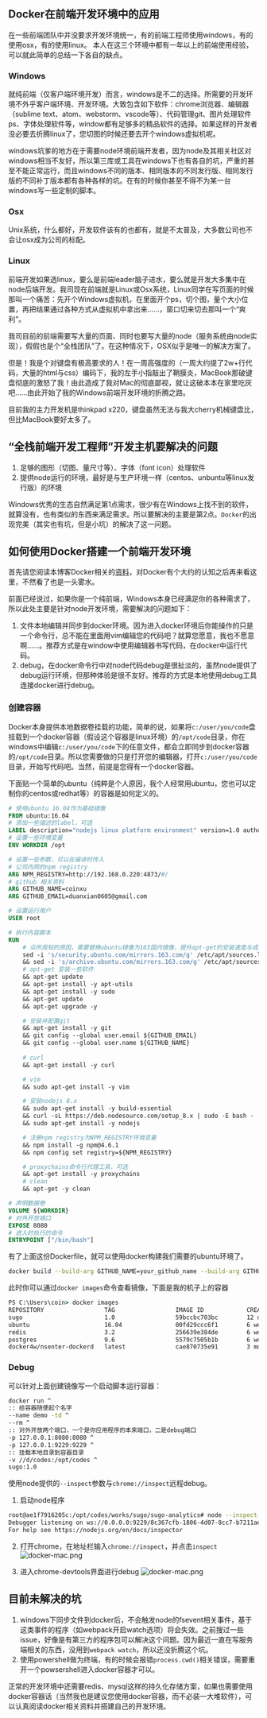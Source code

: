 ## Docker在前端开发环境中的应用
在一些前端团队中并没要求开发环境统一，有的前端工程师使用windows，有的使用osx，有的使用linux。
本人在这三个环境中都有一年以上的前端使用经验，可以就此简单的总结一下各自的缺点。

### Windows
就纯前端（仅客户端环境开发）而言，windows是不二的选择。所需要的开发环境不外乎客户端环境、开发环境。大致包含如下软件：chrome浏览器、编辑器（sublime text、atom、webstorm、vscode等）、代码管理git、图片处理软件ps、字体处理软件等，window都有足够多的精品软件的选择。如果这样的开发者没必要去折腾linux了，您切图的时候还要去开个windows虚拟机呢。

windows坑爹的地方在于需要node环境前端开发者，因为node及其相关社区对windows相当不友好，所以第三库或工具在windows下也有各自的坑，严重的甚至不能正常运行，而且windows不同的版本、相同版本的不同发行版、相同发行版的不同补丁版本都有各种各样的坑。在有的时候你甚至不得不为某一台windows写一些定制的脚本。

### Osx
Unix系统，什么都好，开发软件该有的也都有，就是不太普及，大多数公司也不会让osx成为公司的标配。

### Linux
前端开发如果选linux，要么是前端leader脑子进水，要么就是开发大多集中在node后端开发。我司现在前端就是Linux或Osx系统，Linux同学在写页面的时候那叫一个痛苦：先开个Windows虚拟机，在里面开个ps，切个图，量个大小位置，再把结果通过各种方式从虚拟机中拿出来......，窗口切来切去那叫一个“爽利”。

我司目前的前端需要写大量的页面、同时也要写大量的node（服务系统由node实现），假假也是个“全栈团队”了。在这种情况下，OSX似乎是唯一的解决方案了。

但是！我是个对键盘有极高要求的人！在一周高强度的（一周大约提了2w+行代码，大量的html与css）编码下，我的左手小指敲出了鞘膜炎，MacBook那破键盘彻底的激怒了我！由此造成了我对Mac的彻底鄙视，就让这破本本在家里吃灰吧......由此开始了我的Windows前端开发环境的折腾之路。

目前我的主力开发机是thinkpad x220，键盘虽然无法与我大cherry机械键盘比，但比MacBook要好太多了。

## “全栈前端开发工程师”开发主机要解决的问题
1. 足够的图形（切图、量尺寸等）、字体（font icon）处理软件
2. 提供node运行的环境，最好是与生产环境一样（centos、unbuntu等linux发行版）的环境

Windows优秀的生态自然满足第1点需求，很少有在Windows上找不到的软件，就算没有，也有类似的东西来满足需求。所以要解决的主要是第2点。`Docker`的出现完美（其实也有坑，但是小坑）的解决了这一问题。

## 如何使用Docker搭建一个前端开发环境
首先请您阅读本博客Docker相关的[资料](../../README.md)，对Docker有个大约的认知之后再来看这里，不然看了也是一头雾水。

前面已经说过，如果你是一个纯前端，Windows本身已经满足你的各种需求了，所以此处主要是针对node开发环境，需要解决的问题如下：

1. 文件本地编辑并同步到docker环境。因为进入docker环境后你能操作的只是一个命令行，总不能在里面用vim编辑您的代码吧？就算您愿意，我也不愿意啊......。推荐方式是在window中使用编辑器书写代码，在docker中运行代码。
2. debug，在docker命令行中对node代码debug是很扯淡的，虽然node提供了debug运行环境，但那种体验是很不友好。推荐的方式是本地使用debug工具连接docker进行debug。

### 创建容器
Docker本身提供本地数据卷挂载的功能，简单的说，如果将`c:/user/you/code`盘挂载到一个docker容器（假设这个容器是linux环境）的`/opt/code`目录，你在windows中编辑`c:/user/you/code`下的任意文件，都会立即同步到docker容器的`/opt/code`目录。所以您需要做的只是打开您的编辑器，打开`c:/user/you/code`目录，开始写代码吧。当然，前提是您得有一个docker容器。

下面贴一个简单的ubuntu（纯粹是个人原因，我个人经常用ubuntu，您也可以定制你的centos或redhat等）的容器是如何定义的。

```dockerfile
# 使用ubuntu 16.04作为基础镜像
FROM ubuntu:16.04
# 添加一些描述的label，可选
LABEL description="nodejs linux platform environment" version=1.0 author=coinxu
# 设置一些环境变量
ENV WORKDIR /opt

# 设置一些参数，可以在编译时传入
# 公司内网的npm registry
ARG NPM_REGISTRY=http://192.168.0.220:4873/#/
# github 相关资料
ARG GITHUB_NAME=coinxu
ARG GITHUB_EMAIL=duanxian0605@gmail.com

# 设置运行用户
USER root

# 执行内容脚本
RUN                                                                                \
    # 众所周知的原因，需要替换ubuntu镜像为163国内镜像，提升apt-get的安装速度与成功率    
    sed -i 's/security.ubuntu.com/mirrors.163.com/g' /etc/apt/sources.list         \
    && sed -i 's/archive.ubuntu.com/mirrors.163.com/g' /etc/apt/sources.list       \
    # apt-get 安装一些软件
    && apt-get update                                                              \    
    && apt-get install -y apt-utils                                                \
    && apt-get install -y sudo                                                     \
    && apt-get update                                                              \
    && apt-get upgrade -y                                                          \

    # 安装并配置git
    && apt-get install -y git                                                      \
    && git config --global user.email ${GITHUB_EMAIL}                              \
    && git config --global user.name ${GITHUB_NAME}                                \
    
    # curl
    && apt-get install -y curl                                                     \

    # vim
    && sudo apt-get install -y vim                                                 \

    # 安装nodejs 8.x
    && sudo apt-get install -y build-essential                                     \
    && curl -sL https://deb.nodesource.com/setup_8.x | sudo -E bash -              \
    && sudo apt-get install -y nodejs                                              \

    # 注册npm registry为NPM_REGISTRY环境变量
    && npm install -g npm@4.6.1                                                    \
    && npm config set registry=${NPM_REGISTRY}                                     \        

    # proxychains命令行代理工具，可选
    && apt-get install -y proxychains                                              \                                                
    # clean
    && apt-get -y clean

# 声明数据卷
VOLUME ${WORKDIR}
# 对外开放端口
EXPOSE 8080
# 进入时执行的命令
ENTRYPOINT ["/bin/bash"]
```
有了上面这份Dockerfile，就可以使用docker构建我们需要的ubuntu环境了。
```bash
docker build --build-arg GITHUB_NAME=your_github_name --build-arg GITHUB_EMAIL=your_github_email -t your_image_name:1.0 .
```

此时你可以通过`docker images`命令查看镜像，下面是我的机子上的容器
```bat
PS C:\Users\coin> docker images
REPOSITORY                 TAG                 IMAGE ID            CREATED             SIZE
sugo                       1.0                 59bccbc703bc        12 days ago         576MB
ubuntu                     16.04               00fd29ccc6f1        6 weeks ago         111MB
redis                      3.2                 256639e384de        6 weeks ago         99.7MB
postgres                   9.6                 5579c7505b1b        6 weeks ago         268MB
docker4w/nsenter-dockerd   latest              cae870735e91        3 months ago        187kB
```
### Debug
可以针对上面创建镜像写一个启动脚本运行容器：
```bash
docker run ^
:: 给容器随便起个名字
--name demo -td ^
--rm ^
:: 对外开放两个端口，一个是你应用程序的本来端口，二是debug端口
-p 127.0.0.1:8080:8080 ^
-p 127.0.0.1:9229:9229 ^
:: 挂载本地目录到容器目录
-v //d/codes:/opt/codes ^
sugo:1.0
```
使用node提供的`--inspect`参数与`chrome://inspect`远程debug。

1. 启动node程序
```bash
root@ae1f7916205c:/opt/codes/works/sugo/sugo-analytics# node --inspect-brk=0.0.0.0:9229 app/app.js
Debugger listening on ws://0.0.0.0:9229/8c367cfb-1806-4d07-8cc7-b7211ae7b259
For help see https://nodejs.org/en/docs/inspector
```
2. 打开chrome，在地址栏输入`chrome://inspect`，并点击`inspect`
![docker-mac.png](https://raw.githubusercontent.com/CoinXu/blog/master/docker/usage/chrome-inspect.png)

3. 进入chrome-devtools界面进行debug
![docker-mac.png](https://raw.githubusercontent.com/CoinXu/blog/master/docker/usage/chrome-inspect-debug.png)

## 目前未解决的坑
1. windows下同步文件到docker后，不会触发node的fsevent相关事件，基于这类事件的程序（如webpack开启watch选项）将会失效。之前搜过一些issue，好像是有第三方的程序包可以解决这个问题。因为最近一直在写服务端相关的东西，没用到`webpack watch`，所以还没折腾这个坑。
2. 使用powershell做为终端，有的时候会报错`process.cwd()`相关错误，需要重开一个powsershell进入docker容器才可以。

正常的开发环境中还需要redis、mysql这样的持久化存储方案，如果也需要使用docker容器话（当然我也是建议您使用docker容器，而不必装一大堆软件），可以认真阅读docker相关资料并搭建自己的开发环境。